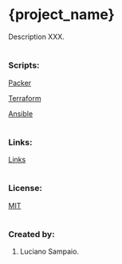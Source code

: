 # {project_name}
Description XXX.

#
### Scripts:
[Packer](packer/ "Packer")

[Terraform](terraform/ "Terraform")

[Ansible](ansible/ "Ansible")

#
### Links:

[Links](links.md "Links")

#
### License:

[MIT](LICENSE "MIT License")

#
### Created by:

1. Luciano Sampaio.
